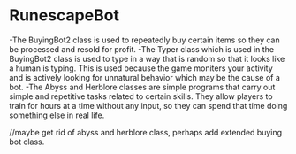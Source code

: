 # RunescapeBot

-The BuyingBot2 class is used to repeatedly buy certain items so they can be processed and resold for profit.
-The Typer class which is used in the BuyingBot2 class is used to type in a way that is random so that it looks like a human is typing. This is used because the game moniters your activity and is actively looking for unnatural behavior which may be the cause of a bot.
-The Abyss and Herblore classes are simple programs that carry out simple and repetitive tasks related to certain skills. They allow players to train for hours at a time without any input, so they can spend that time doing something else in real life.

//maybe get rid of abyss and herblore class, perhaps add extended buying bot class.
